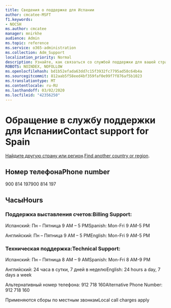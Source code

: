 ```yaml
---
title: Сведения о поддержке для Испании
author: cmcatee-MSFT
f1.keywords:
- NOCSH
ms.author: cmcatee
manager: mnirkhe
audience: Admin
ms.topic: reference
ms.service: o365-administration
ms.collection: Adm_Support
localization_priority: Normal
description: Узнайте, как связаться со службой поддержки для вашей страны или региона.
ROBOTS: NOINDEX, NOFOLLOW
ms.openlocfilehash: bd1b52efada63dd7c15f3932fc7795ad58c64b4a
ms.sourcegitcommit: 812aab5f58eed4bf359faf0e99f7f876af5b1023
ms.translationtype: MT
ms.contentlocale: ru-RU
ms.lasthandoff: 03/02/2020
ms.locfileid: "42356250"
---
```

# <a name="contact-support-for-spain"></a><span data-ttu-id="5a4b9-103">Обращение в службу поддержки для Испании</span><span class="sxs-lookup"><span data-stu-id="5a4b9-103">Contact support for Spain</span></span>

<span data-ttu-id="5a4b9-104">[Найдите другую страну или регион](../contact-support-for-business-products.md).</span><span class="sxs-lookup"><span data-stu-id="5a4b9-104">[Find another country or region](../contact-support-for-business-products.md).</span></span>

## <a name="phone-number"></a><span data-ttu-id="5a4b9-105">Номер телефона</span><span class="sxs-lookup"><span data-stu-id="5a4b9-105">Phone number</span></span>
<span data-ttu-id="5a4b9-106">900 814 197</span><span class="sxs-lookup"><span data-stu-id="5a4b9-106">900 814 197</span></span>

## <a name="hours"></a><span data-ttu-id="5a4b9-107">Часы</span><span class="sxs-lookup"><span data-stu-id="5a4b9-107">Hours</span></span>
### <a name="billing-support"></a><span data-ttu-id="5a4b9-108">Поддержка выставления счетов:</span><span class="sxs-lookup"><span data-stu-id="5a4b9-108">Billing Support:</span></span>

<span data-ttu-id="5a4b9-109">Испанский: Пн – Пятница 9 AM – 5 PM</span><span class="sxs-lookup"><span data-stu-id="5a4b9-109">Spanish: Mon-Fri 9 AM-5 PM</span></span>

<span data-ttu-id="5a4b9-110">Английский: Пн – Пятница 9 AM – 5 PM</span><span class="sxs-lookup"><span data-stu-id="5a4b9-110">English: Mon-Fri 9 AM-5 PM</span></span>

### <a name="technical-support"></a><span data-ttu-id="5a4b9-111">Техническая поддержка:</span><span class="sxs-lookup"><span data-stu-id="5a4b9-111">Technical Support:</span></span>

<span data-ttu-id="5a4b9-112">Испанский: Пн – Пятница 8 AM – 9 AM</span><span class="sxs-lookup"><span data-stu-id="5a4b9-112">Spanish: Mon-Fri 8 AM-9 PM</span></span>

<span data-ttu-id="5a4b9-113">Английский: 24 часа в сутки, 7 дней в неделю</span><span class="sxs-lookup"><span data-stu-id="5a4b9-113">English: 24 hours a day, 7 days a week</span></span>

<span data-ttu-id="5a4b9-114">Альтернативный номер телефона: 912 718 160</span><span class="sxs-lookup"><span data-stu-id="5a4b9-114">Alternative Phone Number: 912 718 160</span></span>

<span data-ttu-id="5a4b9-115">Применяются сборы по местным звонкам</span><span class="sxs-lookup"><span data-stu-id="5a4b9-115">Local call charges apply</span></span>

